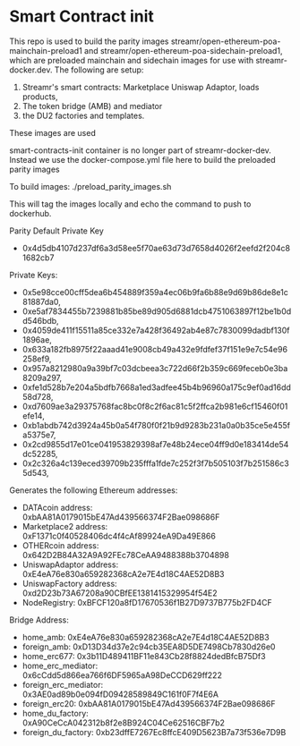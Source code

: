 # Smart Contract init
This repo is used to build the parity images streamr/open-ethereum-poa-mainchain-preload1 and streamr/open-ethereum-poa-sidechain-preload1, which are preloaded mainchain and sidechain images for use with streamr-docker.dev. The following are setup:
 1. Streamr's smart contracts: Marketplace Uniswap Adaptor, loads products,
 2. The token bridge (AMB) and mediator
 3. the DU2 factories and templates. 
 
 These images are used 

smart-contracts-init container is no longer part of streamr-docker-dev. Instead we use the docker-compose.yml file here to build the preloaded parity images 

To build images:
./preload_parity_images.sh

This will tag the images locally and echo the command to push to dockerhub.


Parity Default Private Key 
* 0x4d5db4107d237df6a3d58ee5f70ae63d73d7658d4026f2eefd2f204c81682cb7

Private Keys:
* 0x5e98cce00cff5dea6b454889f359a4ec06b9fa6b88e9d69b86de8e1c81887da0,
* 0xe5af7834455b7239881b85be89d905d6881dcb4751063897f12be1b0dd546bdb,
* 0x4059de411f15511a85ce332e7a428f36492ab4e87c7830099dadbf130f1896ae,
* 0x633a182fb8975f22aaad41e9008cb49a432e9fdfef37f151e9e7c54e96258ef9,
* 0x957a8212980a9a39bf7c03dcbeea3c722d66f2b359c669feceb0e3ba8209a297,
* 0xfe1d528b7e204a5bdfb7668a1ed3adfee45b4b96960a175c9ef0ad16dd58d728,
* 0xd7609ae3a29375768fac8bc0f8c2f6ac81c5f2ffca2b981e6cf15460f01efe14,
* 0xb1abdb742d3924a45b0a54f780f0f21b9d9283b231a0a0b35ce5e455fa5375e7,
* 0x2cd9855d17e01ce041953829398af7e48b24ece04ff9d0e183414de54dc52285,
* 0x2c326a4c139eced39709b235fffa1fde7c252f3f7b505103f7b251586c35d543,


Generates the following Ethereum addresses:
* DATAcoin address: 0xbAA81A0179015bE47Ad439566374F2Bae098686F
* Marketplace2 address: 0xF1371c0f40528406dc4f4cAf89924eA9Da49E866
* OTHERcoin address: 0x642D2B84A32A9A92FEc78CeAA9488388b3704898
* UniswapAdaptor address: 0xE4eA76e830a659282368cA2e7E4d18C4AE52D8B3
* UniswapFactory address: 0xd2D23b73A67208a90CBfEE1381415329954f54E2
* NodeRegistry: 0xBFCF120a8fD17670536f1B27D9737B775b2FD4CF

Bridge Address:
* home_amb: 0xE4eA76e830a659282368cA2e7E4d18C4AE52D8B3
* foreign_amb: 0xD13D34d37e2c94cb35EA8D5DE7498Cb7830d26e0
* home_erc677: 0x3b11D489411BF11e843Cb28f8824dedBfcB75Df3
* home_erc_mediator: 0x6cCdd5d866ea766f6DF5965aA98DeCCD629ff222
* foreign_erc_mediator: 0x3AE0ad89b0e094fD09428589849C161f0F7f4E6A
* foreign_erc20: 0xbAA81A0179015bE47Ad439566374F2Bae098686F
* home_du_factory: 0xA90CeCcA042312b8f2e8B924C04Ce62516CBF7b2
* foreign_du_factory: 0xb23dffE7267Ec8ffcE409D5623B7a73f536e7D9B

